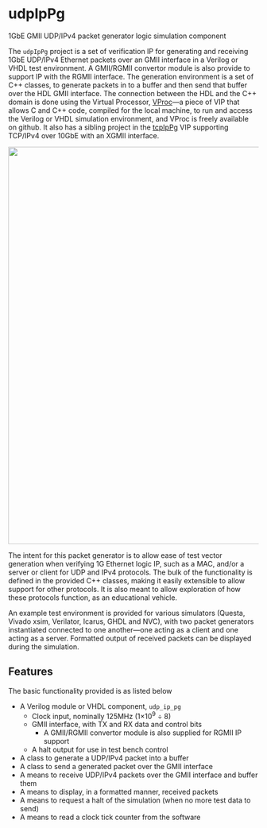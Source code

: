 # udpIpPg
1GbE GMII UDP/IPv4 packet generator logic simulation component

The `udpIpPg` project is a set of verification IP for generating and receiving 1GbE UDP/IPv4 Ethernet packets over an GMII interface in a Verilog or VHDL test environment. A GMII/RGMII convertor module is also provide to support IP with the RGMII interface. The generation environment is a set of C++ classes, to generate packets in to a buffer and then send that buffer over the HDL GMII interface. The connection between the HDL and the C++ domain is done using the Virtual Processor, [VProc](https://github.com/wyvernSemi/vproc)&mdash;a piece of VIP that allows C and C++ code, compiled for the local machine, to run and access the Verilog or VHDL simulation environment, and VProc is freely available on github. It also has a sibling project in the [tcpIpPg](https://github.com/wyvernSemi/tcpIpPg) VIP supporting TCP/IPv4 over 10GbE with an XGMII interface.

<p align="center">
<img src="https://github.com/user-attachments/assets/6161e969-f274-4501-8e98-84d945cce58c" width=800>
</p>

The intent for this packet generator is to allow ease of test vector generation when verifying 1G Ethernet logic IP, such as a MAC, and/or a server or client for UDP and IPv4 protocols. The bulk of the functionality is defined in the provided C++ classes, making it easily extensible to allow support for other protocols. It is also meant to allow exploration of how these protocols function, as an educational vehicle.

An example test environment is provided for various simulators (Questa, Vivado xsim, Verilator, Icarus, GHDL and NVC), with two packet generators instantiated connected to one another&mdash;one acting as a client and one acting as a server. Formatted output of received packets can be displayed during the simulation.

## Features

The basic functionality provided is as listed below

* A Verilog module or VHDL component, `udp_ip_pg`
    *	Clock input, nominally 125MHz (1×10<sup>9</sup> ÷ 8)
    *	GMII interface, with TX and RX data and control bits
        * A GMII/RGMII convertor module is also supplied for RGMII IP support
    *	A halt output for use in test bench control
*	A class to generate a UDP/IPv4 packet into a buffer
*	A class to send a generated packet over the GMII interface
*	A means to receive UDP/IPv4 packets over the GMII interface and buffer them
*	A means to display, in a formatted manner, received packets
*	A means to request a halt of the simulation (when no more test data to send)
*	A means to read a clock tick counter from the software
